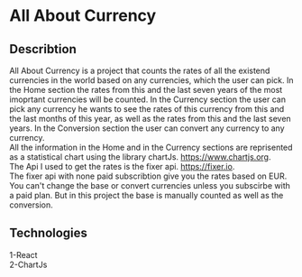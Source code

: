 # All About Currency
## Describtion
All About Currency is a project that counts the rates of all the existend currencies in the world based on any currencies, which the user can pick. In the Home section the rates from this and the last seven years of the most imoprtant currencies will be counted. In the Currency section the user can pick any currency he wants to see the rates of this currency from this and the last months of this year, as well as the rates from this and the last seven years. In the Conversion section the user can convert any currency to any currency.  
All the information in the Home and in the Currency sections are reprisented as a statistical chart using the library chartJs. https://www.chartjs.org.  
The Api I used to get the rates is the fixer api. https://fixer.io.  
The fixer api with none paid subscribtion give you the rates based on EUR. You can't change the base or convert currencies unless you subscirbe with a paid plan. But in this project the base is manually counted as well as the conversion.  

## Technologies
1-React  
2-ChartJs
